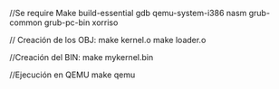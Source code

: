 //Se require
Make
build-essential
gdb
qemu-system-i386
nasm
grub-common
grub-pc-bin
xorriso







// Creación de los OBJ:
make kernel.o
make loader.o

//Creación del BIN:
make mykernel.bin

//Ejecución en QEMU
make qemu